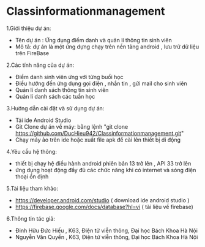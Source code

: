 # Classinformationmanagement

1.Giới thiệu dự án:
+ Tên dự án : Ứng dụng điểm danh và quản lí thông tin sinh viên
+ Mô tả: dự án là một ứng dựng chạy trên nền tảng android  , lưu trữ dữ liệu trên FireBase

2.Các tính năng của dự án:
+ Điểm danh sinh viên ứng với từng buổi học
+ Điều hướng đến ứng dụng gọi điện , nhắn tin , gửi mail cho sinh viên 
+ Quản lí danh sách thông tin sinh viên
+ Quản lí danh sách các tuần học 

3.Hướng dẫn cài đặt và sử dụng dự án:
+ Tải ide Android Studio
+ Git Clone dự án về máy: bằng lệnh "git clone https://github.com/DucHieu942/Classinformationmanagement.git"
+ Chạy máy ảo trên ide hoặc xuất file apk để cài lên thiết bị di động 
  
4.Yêu cầu hệ thông:
+ thiết bị chạy hệ điều hành android phiên bản 13 trở lên , API 33 trở lên
+ ứng dụng hoạt động đầy đủ các chức năng khi có internet và sóng điện thoại ổn định

5.Tài liệu tham khảo:
+ https://developer.android.com/studio ( download ide android studio )
+ https://firebase.google.com/docs/database?hl=vi ( tài liệu về firebase)

6.Thông tin tác giả:
+ Đinh Hữu Đức Hiếu , K63, Điện tử viễn thông, Đại học Bách Khoa Hà Nội
+ Nguyễn Văn Quyền , K63, Điện tử viễn thông, Đại học Bách Khoa Hà Nội

